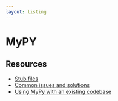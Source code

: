 ```yaml
---
layout: listing
---
```

# MyPY


## Resources

- [Stub files](https://mypy.readthedocs.io/en/stable/stubs.html)
- [Common issues and solutions](https://mypy.readthedocs.io/en/stable/common_issues.html)
- [Using MyPy with an existing codebase](https://mypy.readthedocs.io/en/stable/existing_code.html)
